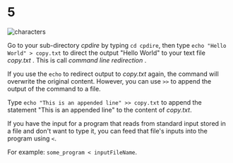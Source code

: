 # 5

![characters](https://github.com/bitprj/curriculum/tree/248f3736c723250c63af1faf364df8bd633b83d7/Module1_Programming_Practices/activities/Act2_Intro_to_Command_Line_2/C:/Users/emily/OneDrive/Documents/BIT%20PROJECT/Act2_Intro_to_Command_Line_2/characters.gif)

Go to your sub-directory _cpdire_ by typing `cd cpdire`, then type `echo "Hello World" > copy.txt` to direct the output "Hello World" to your text file _copy.txt_ . This is call _command line redirection_ .

If you use the `echo` to redirect output to _copy.txt_ again, the command will overwrite the original content. However, you can use `>>` to append the output of the command to a file.

Type `echo "This is an appended line" >> copy.txt` to append the statement "This is an appended line" to the content of _copy.txt_.

If you have the input for a program that reads from standard input stored in a file and don't want to type it, you can feed that file's inputs into the program using `<`.

For example: `some_program < inputFileName`.

